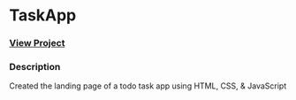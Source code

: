 # TaskApp

### <a href="https://mytasksapp.netlify.app/#">View Project</a>

### Description
Created the landing page of a todo task app using HTML, CSS, & JavaScript
